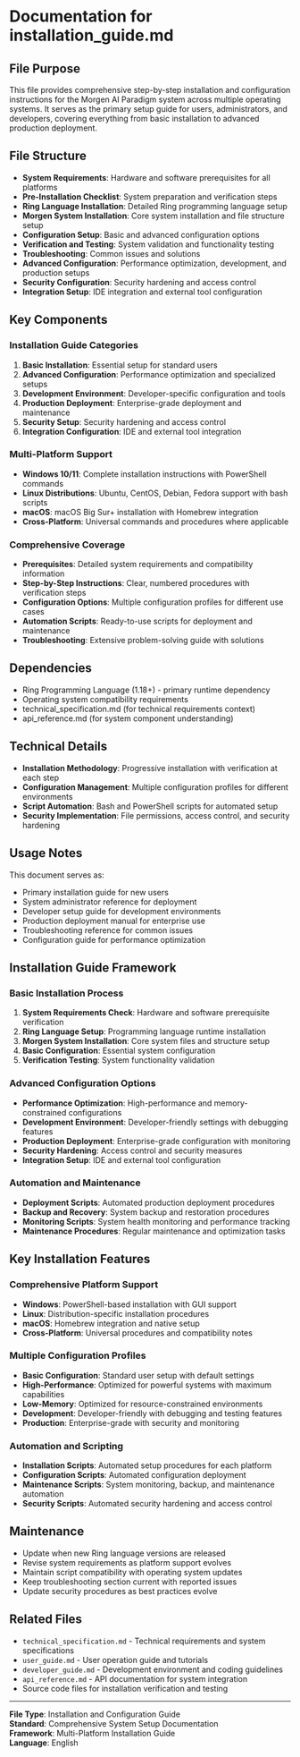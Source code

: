 # Documentation for installation_guide.md

## File Purpose
This file provides comprehensive step-by-step installation and configuration instructions for the Morgen AI Paradigm system across multiple operating systems. It serves as the primary setup guide for users, administrators, and developers, covering everything from basic installation to advanced production deployment.

## File Structure
- **System Requirements**: Hardware and software prerequisites for all platforms
- **Pre-Installation Checklist**: System preparation and verification steps
- **Ring Language Installation**: Detailed Ring programming language setup
- **Morgen System Installation**: Core system installation and file structure setup
- **Configuration Setup**: Basic and advanced configuration options
- **Verification and Testing**: System validation and functionality testing
- **Troubleshooting**: Common issues and solutions
- **Advanced Configuration**: Performance optimization, development, and production setups
- **Security Configuration**: Security hardening and access control
- **Integration Setup**: IDE integration and external tool configuration

## Key Components

### Installation Guide Categories
1. **Basic Installation**: Essential setup for standard users
2. **Advanced Configuration**: Performance optimization and specialized setups
3. **Development Environment**: Developer-specific configuration and tools
4. **Production Deployment**: Enterprise-grade deployment and maintenance
5. **Security Setup**: Security hardening and access control
6. **Integration Configuration**: IDE and external tool integration

### Multi-Platform Support
- **Windows 10/11**: Complete installation instructions with PowerShell commands
- **Linux Distributions**: Ubuntu, CentOS, Debian, Fedora support with bash scripts
- **macOS**: macOS Big Sur+ installation with Homebrew integration
- **Cross-Platform**: Universal commands and procedures where applicable

### Comprehensive Coverage
- **Prerequisites**: Detailed system requirements and compatibility information
- **Step-by-Step Instructions**: Clear, numbered procedures with verification steps
- **Configuration Options**: Multiple configuration profiles for different use cases
- **Automation Scripts**: Ready-to-use scripts for deployment and maintenance
- **Troubleshooting**: Extensive problem-solving guide with solutions

## Dependencies
- Ring Programming Language (1.18+) - primary runtime dependency
- Operating system compatibility requirements
- technical_specification.md (for technical requirements context)
- api_reference.md (for system component understanding)

## Technical Details
- **Installation Methodology**: Progressive installation with verification at each step
- **Configuration Management**: Multiple configuration profiles for different environments
- **Script Automation**: Bash and PowerShell scripts for automated setup
- **Security Implementation**: File permissions, access control, and security hardening

## Usage Notes
This document serves as:
- Primary installation guide for new users
- System administrator reference for deployment
- Developer setup guide for development environments
- Production deployment manual for enterprise use
- Troubleshooting reference for common issues
- Configuration guide for performance optimization

## Installation Guide Framework

### Basic Installation Process
1. **System Requirements Check**: Hardware and software prerequisite verification
2. **Ring Language Setup**: Programming language runtime installation
3. **Morgen System Installation**: Core system files and structure setup
4. **Basic Configuration**: Essential system configuration
5. **Verification Testing**: System functionality validation

### Advanced Configuration Options
- **Performance Optimization**: High-performance and memory-constrained configurations
- **Development Environment**: Developer-friendly settings with debugging features
- **Production Deployment**: Enterprise-grade configuration with monitoring
- **Security Hardening**: Access control and security measures
- **Integration Setup**: IDE and external tool configuration

### Automation and Maintenance
- **Deployment Scripts**: Automated production deployment procedures
- **Backup and Recovery**: System backup and restoration procedures
- **Monitoring Scripts**: System health monitoring and performance tracking
- **Maintenance Procedures**: Regular maintenance and optimization tasks

## Key Installation Features

### Comprehensive Platform Support
- **Windows**: PowerShell-based installation with GUI support
- **Linux**: Distribution-specific installation procedures
- **macOS**: Homebrew integration and native setup
- **Cross-Platform**: Universal procedures and compatibility notes

### Multiple Configuration Profiles
- **Basic Configuration**: Standard user setup with default settings
- **High-Performance**: Optimized for powerful systems with maximum capabilities
- **Low-Memory**: Optimized for resource-constrained environments
- **Development**: Developer-friendly with debugging and testing features
- **Production**: Enterprise-grade with security and monitoring

### Automation and Scripting
- **Installation Scripts**: Automated setup procedures for each platform
- **Configuration Scripts**: Automated configuration deployment
- **Maintenance Scripts**: System monitoring, backup, and maintenance automation
- **Security Scripts**: Automated security hardening and access control

## Maintenance
- Update when new Ring language versions are released
- Revise system requirements as platform support evolves
- Maintain script compatibility with operating system updates
- Keep troubleshooting section current with reported issues
- Update security procedures as best practices evolve

## Related Files
- `technical_specification.md` - Technical requirements and system specifications
- `user_guide.md` - User operation guide and tutorials
- `developer_guide.md` - Development environment and coding guidelines
- `api_reference.md` - API documentation for system integration
- Source code files for installation verification and testing

---
**File Type**: Installation and Configuration Guide  
**Standard**: Comprehensive System Setup Documentation  
**Framework**: Multi-Platform Installation Guide  
**Language**: English
